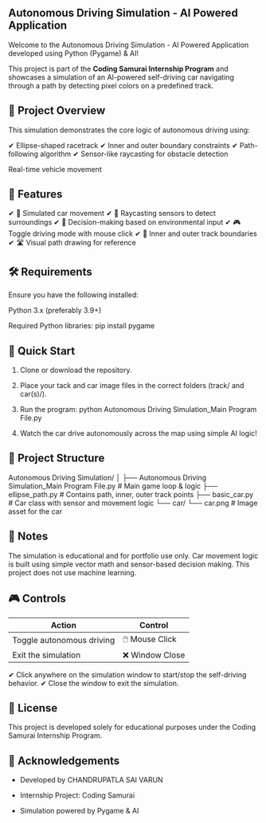 ## Autonomous Driving Simulation - AI Powered Application
Welcome to the Autonomous Driving Simulation - AI Powered Application developed using Python (Pygame) & AI!

This project is part of the **Coding Samurai Internship Program** and showcases a simulation of an AI-powered self-driving car navigating through a path by detecting pixel colors on a predefined track.

## 🎯 Project Overview
This simulation demonstrates the core logic of autonomous driving using:

✔ Ellipse-shaped racetrack
✔ Inner and outer boundary constraints
✔ Path-following algorithm
✔ Sensor-like raycasting for obstacle detection

Real-time vehicle movement

## 🚗 Features

✔ 🚗 Simulated car movement
✔ 📏 Raycasting sensors to detect surroundings
✔ 🧠 Decision-making based on environmental input
✔ 🎮 Toggle driving mode with mouse click
✔ 🧱 Inner and outer track boundaries
✔ 🛣️ Visual path drawing for reference

## 🛠 Requirements
Ensure you have the following installed:

Python 3.x (preferably 3.9+)

Required Python libraries:
    pip install pygame

## 🚀 Quick Start
1. Clone or download the repository.

2. Place your tack and car image files in the correct folders (track/ and car(s)/).

3. Run the program:
    python Autonomous Driving Simulation_Main Program File.py

4. Watch the car drive autonomously across the map using simple AI logic!

 ## 📁 Project Structure

Autonomous Driving Simulation/
│
├── Autonomous Driving Simulation_Main Program File.py   # Main game loop & logic
├── ellipse_path.py                                      # Contains path, inner, outer track points
├── basic_car.py                                         # Car class with sensor and movement logic
└── car/
    └── car.png                                          # Image asset for the car

## 📌 Notes
The simulation is educational and for portfolio use only.
Car movement logic is built using simple vector math and sensor-based decision making.
This project does not use machine learning.

## 🎮 Controls
| Action                    | Control           |     
| ------------------------- | ------------------|  
| Toggle autonomous driving | 🖱️ Mouse Click   |
| Exit the simulation       | ❌ Window Close  |

✔ Click anywhere on the simulation window to start/stop the self-driving behavior.
✔ Close the window to exit the simulation.

## 📄 License
This project is developed solely for educational purposes under the Coding Samurai Internship Program.

## 🙏 Acknowledgements
- Developed by CHANDRUPATLA SAI VARUN

- Internship Project: Coding Samurai

- Simulation powered by Pygame & AI 
